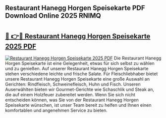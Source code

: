 ## Restaurant Hanegg Horgen Speisekarte PDF Download Online 2025 RNlMQ

# <h2><a href="http://gc8kcpe.nevu.top/?p=Restaurant+Hanegg+Horgen+Speisekarte">🔗 👉🔴 Restaurant Hanegg Horgen Speisekarte 2025 PDF</a></h2>

[![Restaurant Hanegg Horgen Speisekarte 2025 PDF](https://i.imgur.com/dBaPXMq.png)](http://gc8kcpe.nevu.top/?p=Restaurant+Hanegg+Horgen+Speisekarte)
Die Restaurant Hanegg Horgen Speisekarte ist eine Gelegenheit, etwas für sich selbst zu wählen und zu genießen. Auf unserer Restaurant Hanegg Horgen Speisekarte stehen verschiedene leichte und frische Salate. Für Fleischliebhaber bietet unsere Restaurant Hanegg Horgen Speisekarte eine große Auswahl an Gerichten: Rindfleisch, Schweinefleisch, Huhn und Fisch. Unseren Auserwählten bieten wir Gourmet-Gerichte wie Schaschlik und Steak an, die auf einem Holzfeuer zubereitet werden. Wenn Sie sich nicht entscheiden können, was Sie von der Restaurant Hanegg Horgen Speisekarte wünschen, ist unser Team bereit zu helfen und Ihnen einen komfortablen und angenehmen Service zu bieten.
